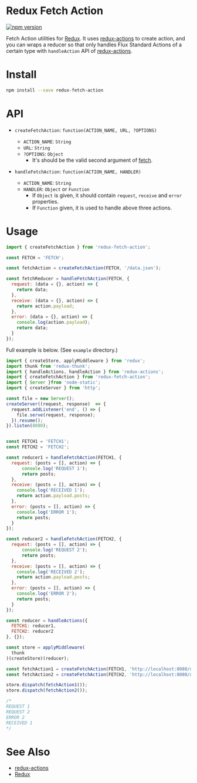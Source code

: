 # Redux Fetch Action

[![npm version](https://badge.fury.io/js/redux-fetch-action.svg)](https://badge.fury.io/js/redux-fetch-action)

Fetch Action utilities for [Redux](https://github.com/rackt/redux).
It uses [redux-actions](https://github.com/acdlite/redux-actions) to create action,
and you can wraps a reducer so that only handles Flux Standard Actions of a certain type with `handleAction` API of [redux-actions](https://github.com/acdlite/redux-actions).


# Install

```sh
npm install --save redux-fetch-action
```


# API

- `createFetchAction`: `function(ACTION_NAME, URL, ?OPTIONS)`
    - `ACTION_NAME`: `String`
    - `URL`: `String`
    - `?OPTIONS`: `Object`
        - It's should be the valid second argument of [fetch](https://github.com/github/fetch).

- `handleFetchAction`: `function(ACTION_NAME, HANDLER)`
    - `ACTION_NAME`: `String`
    - `HANDLER`: `Object` or `Function`
        - If `Object` is given, it should contain `request`, `receive` and `error` properties.
        - If `Function` given, it is used to handle above three actions.

# Usage

```js
import { createFetchAction } from 'redux-fetch-action';

const FETCH = 'FETCH';

const fetchAction = createFetchAction(FETCH, '/data.json');

const fetchReducer = handleFetchAction(FETCH, {
  request: (data = {}, action) => {
    return data;
  },
  receive: (data = {}, action) => {
    return action.payload;
  },
  error: (data = {}, action) => {
    console.log(action.payload);
    return data;
  }
});
```

Full example is below.
(See `example` directory.)

```js
import { createStore, applyMiddleware } from 'redux';
import thunk from 'redux-thunk';
import { handleActions, handleAction } from 'redux-actions';
import { createFetchAction } from 'redux-fetch-action';
import { Server }from 'node-static';
import { createServer } from 'http';

const file = new Server();
createServer((request, response)  => {
  request.addListener('end', () => {
    file.serve(request, response);
  }).resume();
}).listen(8080);


const FETCH1 = 'FETCH1';
const FETCH2 = 'FETCH2';

const reducer1 = handleFetchAction(FETCH1, {
  request: (posts = [], action) => {
      console.log('REQUEST 1');
      return posts;
  },
  receive: (posts = [], action) => {
    console.log('RECEIVED 1');
    return action.payload.posts;
  },
  error: (posts = [], action) => {
    console.log('ERROR 1');
    return posts; 
  }
});

const reducer2 = handleFetchAction(FETCH2, {
  request: (posts = [], action) => {
      console.log('REQUEST 2');
      return posts;
  },
  receive: (posts = [], action) => {
    console.log('RECEIVED 2');
    return action.payload.posts;
  },
  error: (posts = [], action) => {
    console.log('ERROR 2');
    return posts; 
  }
});

const reducer = handleActions({
  FETCH1: reducer1,
  FETCH2: reducer2
}, {});

const store = applyMiddleware(
  thunk
)(createStore)(reducer);

const fetchAction1 = createFetchAction(FETCH1, 'http://localhost:8080/data.json');
const fetchAction2 = createFetchAction(FETCH2, 'http://localhost:8080/unknown.json');

store.dispatch(fetchAction1());
store.dispatch(fetchAction2());

/*
REQUEST 1
REQUEST 2
ERROR 2
RECEIVED 1
*/
```


# See Also

- [redux-actions](https://github.com/acdlite/redux-actions)
- [Redux](https://github.com/rackt/redux)
